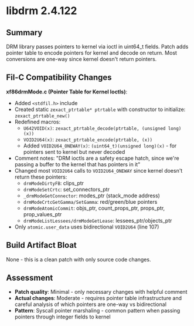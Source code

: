 # libdrm 2.4.122

## Summary
DRM library passes pointers to kernel via ioctl in uint64_t fields. Patch adds pointer table to encode pointers for kernel and decode on return. Most conversions are one-way since kernel doesn't return pointers.

## Fil-C Compatibility Changes

**xf86drmMode.c (Pointer Table for Kernel Ioctls)**:
- Added `<stdfil.h>` include
- Created static `zexact_ptrtable* ptrtable` with constructor to initialize: `zexact_ptrtable_new()`
- Redefined macros:
  - `U642VOID(x)`: `zexact_ptrtable_decode(ptrtable, (unsigned long)(x))`
  - `VOID2U64(x)`: `zexact_ptrtable_encode(ptrtable, (x))`
  - Added `VOID2U64_ONEWAY(x)`: `(uint64_t)(unsigned long)(x)` - for pointers sent to kernel but never decoded
- Comment notes: "DRM ioctls are a safety escape hatch, since we're passing a buffer to the kernel that has pointers in it"
- Changed most `VOID2U64` calls to `VOID2U64_ONEWAY` since kernel doesn't return these pointers:
  - `drmModeDirtyFB`: clips_ptr
  - `drmModeSetCrtc`: set_connectors_ptr
  - `_drmModeGetConnector`: modes_ptr (stack_mode address)
  - `drmModeCrtcGetGamma/SetGamma`: red/green/blue pointers
  - `drmModeAtomicCommit`: objs_ptr, count_props_ptr, props_ptr, prop_values_ptr
  - `drmModeListLessees/drmModeGetLease`: lessees_ptr/objects_ptr
- Only `atomic.user_data` uses bidirectional `VOID2U64` (line 107)

## Build Artifact Bloat
None - this is a clean patch with only source code changes.

## Assessment
- **Patch quality**: Minimal - only necessary changes with helpful comment
- **Actual changes**: Moderate - requires pointer table infrastructure and careful analysis of which pointers are one-way vs bidirectional
- **Pattern**: Syscall pointer marshaling - common pattern when passing pointers through integer fields to kernel
